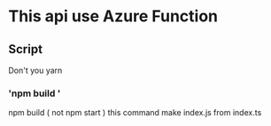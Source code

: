 # This api use Azure Function

## Script

 Don't you yarn

### 'npm build '

 npm build
 ( not npm start )
this command make index.js from index.ts


